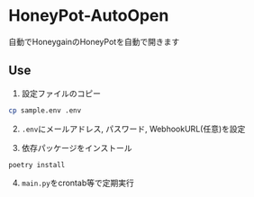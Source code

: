 # HoneyPot-AutoOpen

自動でHoneygainのHoneyPotを自動で開きます

## Use

1. 設定ファイルのコピー

```sh
cp sample.env .env
```

2. `.env`にメールアドレス, パスワード, WebhookURL(任意)を設定

3. 依存パッケージをインストール

```
poetry install
```

4. `main.py`をcrontab等で定期実行
